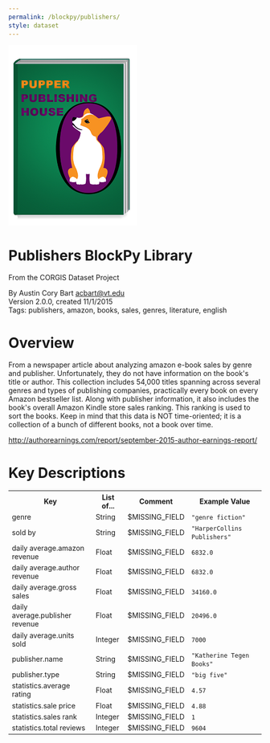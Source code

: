 ```yaml
---
permalink: /blockpy/publishers/
style: dataset
---
```


<img class="img-thumbnail float-right"
     src="/images/datasets/publishers-splash.png"
     alt="publishers icon"
     role="presentation">

# Publishers BlockPy Library

<p class='lead'>From the CORGIS Dataset Project</p>

<span class='text-muted'>By Austin Cory Bart <acbart@vt.edu></span><br>
<span class='text-muted'>Version 2.0.0, created 11/1/2015</span><br>
<span class='text-muted'>Tags: publishers, amazon, books, sales, genres, literature, english</span>

# Overview

From a newspaper article about analyzing amazon e-book sales by genre and publisher. Unfortunately, they do not have information on the book's title or author. This collection includes 54,000 titles spanning across several genres and types of publishing companies, practically every book on every Amazon bestseller list. Along with publisher information, it also includes the book's overall Amazon Kindle store sales ranking. This ranking is used to sort the books. Keep in mind that this data is NOT time-oriented; it is a collection of a bunch of different books, not a book over time.



<http://authorearnings.com/report/september-2015-author-earnings-report/>




# Key Descriptions
    
<table class='table table-condensed table-striped table-bordered table-hover'>
<tr>
    <th class=''>Key</th>
    <th class=''>List of...</th>
    <th class=''>Comment</th>
    <th class=''>Example Value</th>
</tr>

<tr>
    <td>genre</td>
    <td>String</td> 
    <td>$MISSING_FIELD</td>
    <td><code>"genre fiction"</code></td>
</tr>

<tr>
    <td>sold by</td>
    <td>String</td> 
    <td>$MISSING_FIELD</td>
    <td><code>"HarperCollins Publishers"</code></td>
</tr>

<tr>
    <td>daily average.amazon revenue</td>
    <td>Float</td> 
    <td>$MISSING_FIELD</td>
    <td><code>6832.0</code></td>
</tr>

<tr>
    <td>daily average.author revenue</td>
    <td>Float</td> 
    <td>$MISSING_FIELD</td>
    <td><code>6832.0</code></td>
</tr>

<tr>
    <td>daily average.gross sales</td>
    <td>Float</td> 
    <td>$MISSING_FIELD</td>
    <td><code>34160.0</code></td>
</tr>

<tr>
    <td>daily average.publisher revenue</td>
    <td>Float</td> 
    <td>$MISSING_FIELD</td>
    <td><code>20496.0</code></td>
</tr>

<tr>
    <td>daily average.units sold</td>
    <td>Integer</td> 
    <td>$MISSING_FIELD</td>
    <td><code>7000</code></td>
</tr>

<tr>
    <td>publisher.name</td>
    <td>String</td> 
    <td>$MISSING_FIELD</td>
    <td><code>"Katherine Tegen Books"</code></td>
</tr>

<tr>
    <td>publisher.type</td>
    <td>String</td> 
    <td>$MISSING_FIELD</td>
    <td><code>"big five"</code></td>
</tr>

<tr>
    <td>statistics.average rating</td>
    <td>Float</td> 
    <td>$MISSING_FIELD</td>
    <td><code>4.57</code></td>
</tr>

<tr>
    <td>statistics.sale price</td>
    <td>Float</td> 
    <td>$MISSING_FIELD</td>
    <td><code>4.88</code></td>
</tr>

<tr>
    <td>statistics.sales rank</td>
    <td>Integer</td> 
    <td>$MISSING_FIELD</td>
    <td><code>1</code></td>
</tr>

<tr>
    <td>statistics.total reviews</td>
    <td>Integer</td> 
    <td>$MISSING_FIELD</td>
    <td><code>9604</code></td>
</tr>

</table>